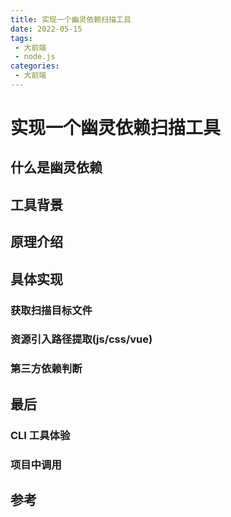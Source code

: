 ```yaml
---
title: 实现一个幽灵依赖扫描工具
date: 2022-05-15
tags:
 - 大前端
 - node.js
categories:
 - 大前端
---
```

# 实现一个幽灵依赖扫描工具

## 什么是幽灵依赖

## 工具背景

## 原理介绍

## 具体实现
### 获取扫描目标文件

### 资源引入路径提取(js/css/vue)

### 第三方依赖判断

## 最后
### CLI 工具体验

### 项目中调用

## 参考

<comment/>